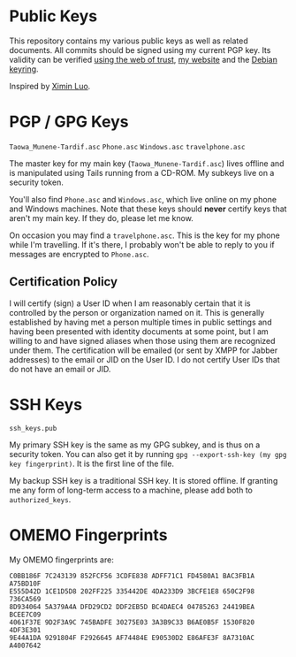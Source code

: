# Public Keys

This repository contains my various public keys as well as related
documents. All commits should be signed using my current PGP key.
Its validity can be verified [using the web of trust](https://pgp.cs.uu.nl/),
[my website](https://taowa.ca/key.asc) and the
[Debian keyring](https://keyring.debian.org/).



Inspired by [Ximin Luo](https://github.com/infinity0/pubkeys).


# PGP / GPG Keys
`Taowa_Munene-Tardif.asc`
`Phone.asc`
`Windows.asc`
`travelphone.asc`

The master key for my main key (`Taowa_Munene-Tardif.asc`) lives
offline and is manipulated using Tails running from a CD-ROM.
My subkeys live on a security token.

You'll also find `Phone.asc` and `Windows.asc`, which live online on my
phone and Windows machines. Note that these keys should **never**
certify keys that aren't my main key. If they do, please let me know.

On occasion you may find a `travelphone.asc`. This is the key for my
phone while I'm travelling. If it's there, I probably won't be able to
reply to you if messages are encrypted to `Phone.asc`.

## Certification Policy
I will certify (sign) a User ID when I am reasonably certain that it is
controlled by the person or organization named on it. This is generally
established by having met a person multiple times in public settings
and having been presented with identity documents at some point, but I
am willing to and have signed aliases when those using them are
recognized under them. The certification will be emailed (or sent by
XMPP for Jabber addresses) to the email or JID on the User ID. I do not
certify User IDs that do not have an email or JID.


# SSH Keys
`ssh_keys.pub`

My primary SSH key is the same as my GPG subkey, and is thus on a
security token. You can also get it by running
`gpg --export-ssh-key (my gpg key fingerprint)`. It is the first line
of the file.

My backup SSH key is a traditional SSH key. It is stored offline. If
granting me any form of long-term access to a machine, please
add both to `authorized_keys`.


# OMEMO Fingerprints
My OMEMO fingerprints are:
```
C0BB186F 7C243139 852FCF56 3CDFE838 ADFF71C1 FD4580A1 BAC3FB1A A75BD10F
E555D42D 1CE1D5D8 202FF225 335442DE 4DA233D9 3BCFE1E8 650C2F98 736CA569
8D934064 5A379A4A DFD29CD2 DDF2EB5D BC4DAEC4 04785263 24419BEA BCEE7C09
4061F37E 9D2F3A9C 745BADFE 30275E03 3A3B9C33 B6AE0B5F 1530F820 4DF3E301
9E44A1DA 9291804F F2926645 AF74484E E90530D2 E86AFE3F 8A7310AC A4007642
```

